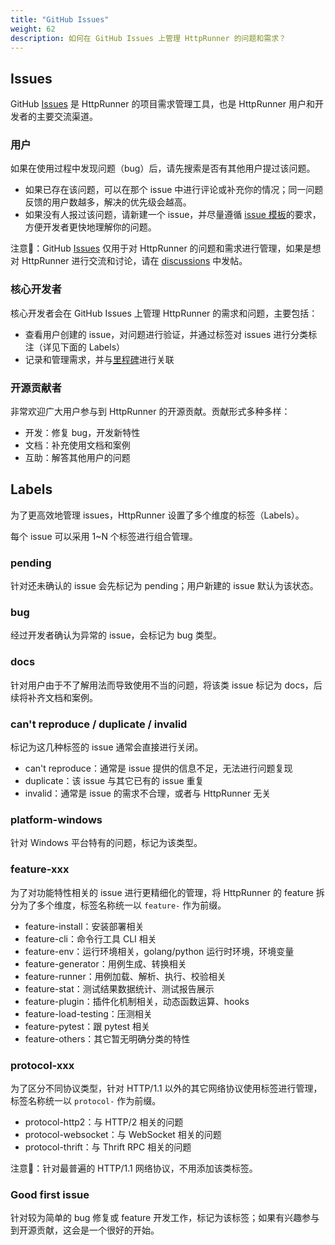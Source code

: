 ```yaml
---
title: "GitHub Issues"
weight: 62
description: 如何在 GitHub Issues 上管理 HttpRunner 的问题和需求？
---
```


## Issues

GitHub [Issues] 是 HttpRunner 的项目需求管理工具，也是 HttpRunner 用户和开发者的主要交流渠道。

### 用户

如果在使用过程中发现问题（bug）后，请先搜索是否有其他用户提过该问题。

- 如果已存在该问题，可以在那个 issue 中进行评论或补充你的情况；同一问题反馈的用户数越多，解决的优先级会越高。
- 如果没有人报过该问题，请新建一个 issue，并尽量遵循 [issue 模板]的要求，方便开发者更快地理解你的问题。

注意📣：GitHub [Issues] 仅用于对 HttpRunner 的问题和需求进行管理，如果是想对 HttpRunner 进行交流和讨论，请在 [discussions] 中发帖。

### 核心开发者

核心开发者会在 GitHub Issues 上管理 HttpRunner 的需求和问题，主要包括：

- 查看用户创建的 issue，对问题进行验证，并通过标签对 issues 进行分类标注（详见下面的 Labels）
- 记录和管理需求，并与[里程碑]进行关联

### 开源贡献者

非常欢迎广大用户参与到 HttpRunner 的开源贡献。贡献形式多种多样：

- 开发：修复 bug，开发新特性
- 文档：补充使用文档和案例
- 互助：解答其他用户的问题

## Labels

为了更高效地管理 issues，HttpRunner 设置了多个维度的标签（Labels）。

每个 issue 可以采用 1~N 个标签进行组合管理。

### pending

针对还未确认的 issue 会先标记为 pending；用户新建的 issue 默认为该状态。

### bug

经过开发者确认为异常的 issue，会标记为 bug 类型。

### docs

针对用户由于不了解用法而导致使用不当的问题，将该类 issue 标记为 docs，后续将补齐文档和案例。

### can't reproduce / duplicate / invalid

标记为这几种标签的 issue 通常会直接进行关闭。

- can't reproduce：通常是 issue 提供的信息不足，无法进行问题复现
- duplicate：该 issue 与其它已有的 issue 重复
- invalid：通常是 issue 的需求不合理，或者与 HttpRunner 无关

### platform-windows

针对 Windows 平台特有的问题，标记为该类型。

### feature-xxx

为了对功能特性相关的 issue 进行更精细化的管理，将 HttpRunner 的 feature 拆分为了多个维度，标签名称统一以 `feature-` 作为前缀。

- feature-install：安装部署相关
- feature-cli：命令行工具 CLI 相关
- feature-env：运行环境相关，golang/python 运行时环境，环境变量
- feature-generator：用例生成、转换相关
- feature-runner：用例加载、解析、执行、校验相关
- feature-stat：测试结果数据统计、测试报告展示
- feature-plugin：插件化机制相关，动态函数运算、hooks
- feature-load-testing：压测相关
- feature-pytest：跟 pytest 相关
- feature-others：其它暂无明确分类的特性

### protocol-xxx

为了区分不同协议类型，针对 HTTP/1.1 以外的其它网络协议使用标签进行管理，标签名称统一以 `protocol-` 作为前缀。

- protocol-http2：与 HTTP/2 相关的问题
- protocol-websocket：与 WebSocket 相关的问题
- protocol-thrift：与 Thrift RPC 相关的问题

注意📣：针对最普遍的 HTTP/1.1 网络协议，不用添加该类标签。

### Good first issue

针对较为简单的 bug 修复或 feature 开发工作，标记为该标签；如果有兴趣参与到开源贡献，这会是一个很好的开始。

[Issues]: https://github.com/httprunner/httprunner/issues
[issue 模板]: https://github.com/httprunner/httprunner/issues/new/choose
[discussions]: https://github.com/httprunner/httprunner/discussions
[里程碑]: /docs/contribution-guidelines/milestones/
[Labels]: https://github.com/httprunner/httprunner/labels
